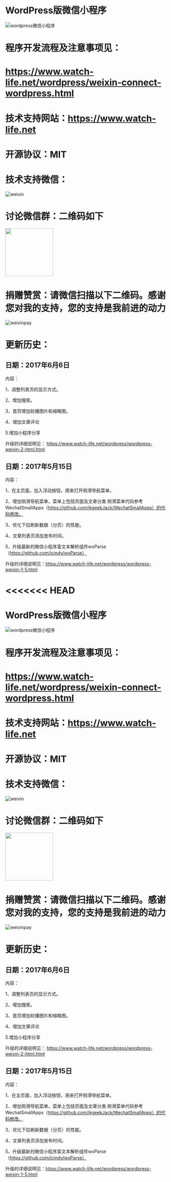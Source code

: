 # WordPress版微信小程序

![wordpress微信小程序](https://www.watch-life.net/images/2017/06/wordpress-wexin-app-2.png) 


# 程序开发流程及注意事项见：

# https://www.watch-life.net/wordpress/weixin-connect-wordpress.html

# 技术支持网站：https://www.watch-life.net

# 开源协议：MIT

# 技术支持微信：

![weixin](https://www.watch-life.net/images/iamxjbweixin.jpg) 

# 讨论微信群：二维码如下


<img width="150" height="150" src="https://www.watch-life.net/images/2017/05/weixi-nwordpress.png"/>


# 捐赠赞赏：请微信扫描以下二维码。感谢您对我的支持，您的支持是我前进的动力

![weixinpay](https://www.watch-life.net/images/2017/06/weixinpay150.png) 



# 更新历史：

## 日期：2017年6月6日

内容：

1、调整列表页的显示方式。

2、增加搜索。

3、首页增加轮播图片和缩略图。

4、增加文章评论

5.增加小程序分享

升级的详细说明见： https://www.watch-life.net/wordpress/wordpress-weixin-2-html.html


## 日期：2017年5月15日

内容：

1、在主页面，加入浮动按钮，用来打开侧滑导航菜单。

2、增加侧滑导航菜单，菜单上包括页面及文章分类.侧滑菜单代码参考WechatSmallApps（https://github.com/jkgeekJack/WechatSmallApps）的代码修改。

3、优化下拉刷新数据（分页）的性能。

4、文章列表页添加发布时间。

5、升级最新的微信小程序富文本解析组件wxParse（https://github.com/icindy/wxParse）

升级的详细说明见：https://www.watch-life.net/wordpress/wordpress-weixin-1-5.html

<<<<<<< HEAD
=======
# WordPress版微信小程序

![wordpress微信小程序](https://www.watch-life.net/images/2017/06/wordpress-wexin-app-2.png) 


# 程序开发流程及注意事项见：

# https://www.watch-life.net/wordpress/weixin-connect-wordpress.html

# 技术支持网站：https://www.watch-life.net

# 开源协议：MIT

# 技术支持微信：

![weixin](https://www.watch-life.net/images/iamxjbweixin.jpg) 

# 讨论微信群：二维码如下


<img width="150" height="150" src="https://www.watch-life.net/images/2017/05/weixi-nwordpress.png"/>


# 捐赠赞赏：请微信扫描以下二维码。感谢您对我的支持，您的支持是我前进的动力

![weixinpay](https://www.watch-life.net/images/2017/06/weixinpay150.png) 



# 更新历史：

## 日期：2017年6月6日

内容：

1、调整列表页的显示方式。

2、增加搜索。

3、首页增加轮播图片和缩略图。

4、增加文章评论

5.增加小程序分享

升级的详细说明见： https://www.watch-life.net/wordpress/wordpress-weixin-2-html.html


## 日期：2017年5月15日

内容：

1、在主页面，加入浮动按钮，用来打开侧滑导航菜单。

2、增加侧滑导航菜单，菜单上包括页面及文章分类.侧滑菜单代码参考WechatSmallApps（https://github.com/jkgeekJack/WechatSmallApps）的代码修改。

3、优化下拉刷新数据（分页）的性能。

4、文章列表页添加发布时间。

5、升级最新的微信小程序富文本解析组件wxParse（https://github.com/icindy/wxParse）

升级的详细说明见：https://www.watch-life.net/wordpress/wordpress-weixin-1-5.html

